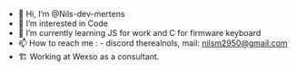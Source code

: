 - 👋 Hi, I’m @Nils-dev-mertens
- 👀 I’m interested in Code
- 🌱 I’m currently learning JS for work and C for firmware keyboard
- 📫 How to reach me : - discord therealnols, mail: nilsm2950@gmail.com
- 🏗  Working at Wexso as a consultant.
